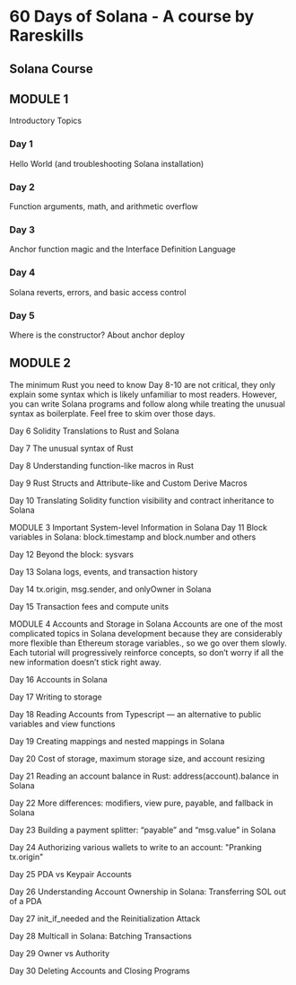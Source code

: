 # 60 Days of Solana - A course by Rareskills

## Solana Course

## MODULE 1

Introductory Topics
### Day 1
Hello World (and troubleshooting Solana installation)

### Day 2
 Function arguments, math, and arithmetic overflow

### Day 3
Anchor function magic and the Interface Definition Language

### Day 4
Solana reverts, errors, and basic access control

### Day 5
Where is the constructor? About anchor deploy

## MODULE 2
The minimum Rust you need to know
Day 8-10 are not critical, they only explain some syntax which is likely unfamiliar to most readers. However, you can write Solana programs and follow along while treating the unusual syntax as boilerplate. Feel free to skim over those days.

Day 6
Solidity Translations to Rust and Solana

Day 7
The unusual syntax of Rust

Day 8
Understanding function-like macros in Rust

Day 9
Rust Structs and Attribute-like and Custom Derive Macros

Day 10
Translating Solidity function visibility and contract inheritance to Solana

MODULE 3
Important System-level Information in Solana
Day 11
Block variables in Solana: block.timestamp and block.number and others

Day 12
Beyond the block: sysvars

Day 13
Solana logs, events, and transaction history

Day 14
tx.origin, msg.sender, and onlyOwner in Solana

Day 15
Transaction fees and compute units

MODULE 4
Accounts and Storage in Solana
Accounts are one of the most complicated topics in Solana development because they are considerably more flexible than Ethereum storage variables., so we go over them slowly. Each tutorial will progressively reinforce concepts, so don’t worry if all the new information doesn’t stick right away.

Day 16
Accounts in Solana

Day 17
Writing to storage

Day 18
Reading Accounts from Typescript — an alternative to public variables and view functions

Day 19
Creating mappings and nested mappings in Solana

Day 20
Cost of storage, maximum storage size, and account resizing

Day 21
Reading an account balance in Rust: address(account).balance in Solana

Day 22
More differences: modifiers, view pure, payable, and fallback in Solana

Day 23
Building a payment splitter: “payable” and “msg.value” in Solana

Day 24
Authorizing various wallets to write to an account: "Pranking tx.origin"

Day 25
PDA vs Keypair Accounts

Day 26
Understanding Account Ownership in Solana: Transferring SOL out of a PDA

Day 27
init_if_needed and the Reinitialization Attack

Day 28
Multicall in Solana: Batching Transactions

Day 29
Owner vs Authority

Day 30
Deleting Accounts and Closing Programs

